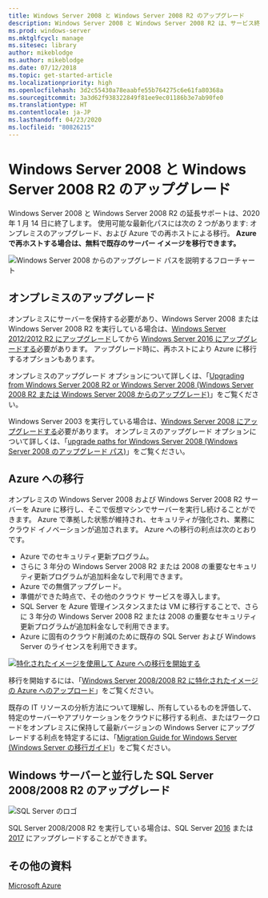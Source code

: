 ```yaml
---
title: Windows Server 2008 と Windows Server 2008 R2 のアップグレード
description: Windows Server 2008 と Windows Server 2008 R2 は、サービス終了が近づいています。 オンプレミスのアップグレードまたは Azure への再ホストの方法について説明します。
ms.prod: windows-server
ms.mktglfcycl: manage
ms.sitesec: library
author: mikeblodge
ms.author: mikeblodge
ms.date: 07/12/2018
ms.topic: get-started-article
ms.localizationpriority: high
ms.openlocfilehash: 3d2c55430a78eaabfe55b764275c6e61fa80368a
ms.sourcegitcommit: 3a3d62f938322849f81ee9ec01186b3e7ab90fe0
ms.translationtype: HT
ms.contentlocale: ja-JP
ms.lasthandoff: 04/23/2020
ms.locfileid: "80826215"
---
```

# <a name="upgrade-windows-server-2008-and-windows-server-2008-r2"></a>Windows Server 2008 と Windows Server 2008 R2 のアップグレード

Windows Server 2008 と Windows Server 2008 R2 の延長サポートは、2020 年 1 月 14 日に終了します。 使用可能な最新化パスには次の 2 つがあります: オンプレミスのアップグレード、および Azure での再ホストによる移行。 **Azure で再ホストする場合は、無料で既存のサーバー イメージを移行できます。**

![Windows Server 2008 からのアップグレード パスを説明するフローチャート](media/WS08_upgrade_paths.png)


## <a name="on-premises-upgrade"></a>オンプレミスのアップグレード
オンプレミスにサーバーを保持する必要があり、Windows Server 2008 または Windows Server 2008 R2 を実行している場合は、[Windows Server 2012/2012 R2 にアップグレード](installation-and-upgrade.md#upgrading-to-windows-server-2012-r2)してから [Windows Server 2016 にアップグレードする](installation-and-upgrade.md#upgrading-to-windows-server-2016)必要があります。 アップグレード時に、再ホストにより Azure に移行するオプションもあります。

オンプレミスのアップグレード オプションについて詳しくは、「[Upgrading from Windows Server 2008 R2 or Windows Server 2008 (Windows Server 2008 R2 または Windows Server 2008 からのアップグレード)](installation-and-upgrade.md#upgrading-from-windows-server-2008-r2-or-windows-server-2008)」をご覧ください。

Windows Server 2003 を実行している場合は、[Windows Server 2008 にアップグレードする](https://docs.microsoft.com/previous-versions/windows/it-pro/windows-server-2008-R2-and-2008/ff972408(v%3dws.10))必要があります。 オンプレミスのアップグレード オプションについて詳しくは、「[upgrade paths for Windows Server 2008 (Windows Server 2008 のアップグレード パス)](https://docs.microsoft.com/previous-versions/windows/it-pro/windows-server-2008-R2-and-2008/dd979563(v=ws.10))」をご覧ください。


## <a name="migrate-to-azure"></a>Azure への移行
オンプレミスの Windows Server 2008 および Windows Server 2008 R2 サーバーを Azure に移行し、そこで仮想マシンでサーバーを実行し続けることができます。 Azure で準拠した状態が維持され、セキュリティが強化され、業務にクラウド イノベーションが追加されます。 Azure への移行の利点は次のとおりです。

- Azure でのセキュリティ更新プログラム。
- さらに 3 年分の Windows Server 2008 R2 または 2008 の重要なセキュリティ更新プログラムが追加料金なしで利用できます。 
- Azure での無償アップグレード。
- 準備ができた時点で、その他のクラウド サービスを導入します。
- SQL Server を Azure 管理インスタンスまたは VM に移行することで、さらに 3 年分の Windows Server 2008 R2 または 2008 の重要なセキュリティ更新プログラムが追加料金なしで利用できます。 
- Azure に固有のクラウド削減のために既存の SQL Server および Windows Server のライセンスを利用できます。

[![特化されたイメージを使用して Azure への移行を開始する](./media/WS08-image-banner-small.png)](uploading-specialized-WS08-image-to-azure.md)

移行を開始するには、「[Windows Server 2008/2008 R2 に特化されたイメージの Azure へのアップロード](uploading-specialized-WS08-image-to-azure.md)」をご覧ください。

既存の IT リソースの分析方法について理解し、所有しているものを評価して、特定のサーバーやアプリケーションをクラウドに移行する利点、またはワークロードをオンプレミスに保持して最新バージョンの Windows Server にアップグレードする利点を特定するには、「[Migration Guide for Windows Server (Windows Server の移行ガイド)](https://go.microsoft.com/fwlink/?linkid=872689)」をご覧ください。

## <a name="upgrade-sql-server-20082008-r2-in-parallel-with-your-windows-servers"></a>Windows サーバーと並行した SQL Server 2008/2008 R2 のアップグレード

![SQL Server のロゴ](media/sqlr2.jpg)

SQL Server 2008/2008 R2 を実行している場合は、SQL Server [2016](https://docs.microsoft.com/sql/sql-server/sql-server-technical-documentation?view=sql-server-2016) または [2017](https://docs.microsoft.com/sql/sql-server/sql-server-technical-documentation?view=sql-server-2017) にアップグレードすることができます。


## <a name="additional-resources"></a>その他の資料
[Microsoft Azure](https://docs.microsoft.com/azure/#pivot=products)